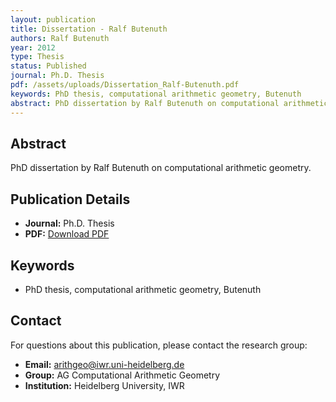 ```yaml
---
layout: publication
title: Dissertation - Ralf Butenuth
authors: Ralf Butenuth
year: 2012
type: Thesis
status: Published
journal: Ph.D. Thesis
pdf: /assets/uploads/Dissertation_Ralf-Butenuth.pdf
keywords: PhD thesis, computational arithmetic geometry, Butenuth
abstract: PhD dissertation by Ralf Butenuth on computational arithmetic geometry.
---
```


## Abstract

PhD dissertation by Ralf Butenuth on computational arithmetic geometry.

## Publication Details

- **Journal:** Ph.D. Thesis
- **PDF:** [Download PDF](/assets/uploads/Dissertation_Ralf-Butenuth.pdf)

## Keywords

- PhD thesis, computational arithmetic geometry, Butenuth


## Contact

For questions about this publication, please contact the research group:
- **Email:** arithgeo@iwr.uni-heidelberg.de
- **Group:** AG Computational Arithmetic Geometry
- **Institution:** Heidelberg University, IWR